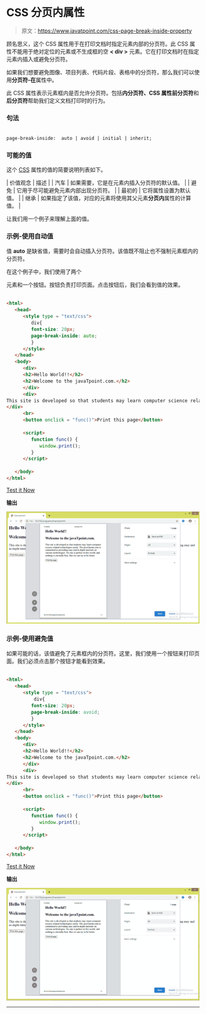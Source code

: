 # CSS 分页内属性

> 原文：<https://www.javatpoint.com/css-page-break-inside-property>

顾名思义，这个 CSS 属性用于在打印文档时指定元素内部的分页符。此 CSS 属性不能用于绝对定位的元素或不生成框的空 **< div >** 元素。它在打印文档时在指定元素内插入或避免分页符。

如果我们想要避免图像、项目列表、代码片段、表格中的分页符，那么我们可以使用**分页符-在**属性中。

此 CSS 属性表示元素框内是否允许分页符。包括**内分页符、**CSS 属性**前分页符**和**后分页符**帮助我们定义文档打印时的行为。

### 句法

```html

page-break-inside:  auto | avoid | initial | inherit;

```

### 可能的值

这个 [CSS](https://www.javatpoint.com/css-tutorial) 属性的值的简要说明列表如下。

| 价值观念 | 描述 |
| 汽车 | 如果需要，它是在元素内插入分页符的默认值。 |
| 避免 | 它用于尽可能避免元素内部出现分页符。 |
| 最初的 | 它将属性设置为默认值。 |
| 继承 | 如果指定了该值，对应的元素将使用其父元素**分页内**属性的计算值。 |

让我们用一个例子来理解上面的值。

### 示例-使用自动值

值 **auto** 是缺省值，需要时会自动插入分页符。该值既不阻止也不强制元素框内的分页符。

在这个例子中，我们使用了两个

元素和一个按钮。按钮负责打印页面。点击按钮后，我们会看到值的效果。

```html

<html>
   <head> 
      <style type = "text/css">
         div{
		 font-size: 20px;
		 page-break-inside: auto;
		 }
      </style>
   </head>
   <body>
      <div>
	  <h2>Hello World!!</h2>
	  <h2>Welcome to the javaTpoint.com.</h2>
      </div>
      <div>
This site is developed so that students may learn computer science related technologies easily. The javaTpoint.com is committed to providing easy and in-depth tutorials on various technologies. No one is perfect in this world, and nothing is eternally best. But we can try to be better.      
</div>
      <br>
      <button onclick = "func()">Print this page</button>

      <script>
         function func() {
            window.print();
         }
      </script>

   </body>
</html>

```

[Test it Now](https://www.javatpoint.com/oprweb/test.jsp?filename=CSSpagebreakinsideproperty1)

**输出**

![CSS page-break-inside property](img/6fc4a0cb93d3d45e0c37a7ad460927d3.png)

### 示例-使用避免值

如果可能的话，该值避免了元素框内的分页符。这里，我们使用一个按钮来打印页面。我们必须点击那个按钮才能看到效果。

```html

<html>
   <head> 
      <style type = "text/css">
          div{
		 font-size: 20px;
		 page-break-inside: avoid;
		 }
      </style>
   </head>
   <body>
      <div>
	  <h2>Hello World!!</h2>
	  <h2>Welcome to the javaTpoint.com.</h2>
      </div>
      <div>
This site is developed so that students may learn computer science related technologies easily. The javaTpoint.com is committed to providing easy and in-depth tutorials on various technologies. No one is perfect in this world, and nothing is eternally best. But we can try to be better.      
</div>
      <br>
      <button onclick = "func()">Print this page</button>

      <script>
         function func() {
            window.print();
         }
      </script>

   </body>
</html>

```

[Test it Now](https://www.javatpoint.com/oprweb/test.jsp?filename=CSSpagebreakinsideproperty2)

**输出**

![CSS page-break-inside property](img/bae6ba127772952f0d39d8800871b3ee.png)

* * *